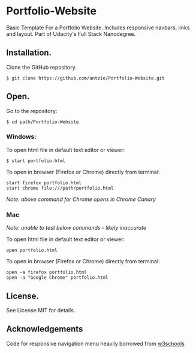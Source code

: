 # Portfolio-Website
Basic Template For a Portfolio Website. Includes responsive navbars, links and layout. Part of Udacity's Full Stack Nanodegree.

## Installation.
Clone the GitHub repository.
```
$ git clone https://github.com/antzie/Portfolio-Website.git
```
## Open.
Go to the repository:
```
$ cd path/Portfolio-Website
```
### Windows:
To open html file in default text editor or viewer:
```
$ start portfolio.html
```
To open in browser (Firefox or Chrome) directly from terminal:
```
start firefox portfolio.html
start chrome file:///path/portfolio.html
```
_Note: above command for Chrome opens in Chrome Canary_

### Mac
_Note: unable to test below commands - likely inaccurate_

To open html file in default text editor or viewer:
```
open portfolio.html
```
To open in browser (Firefox or Chrome) directly from terminal:
```
open -a firefox portfolio.html
open -a "Google Chrome" portfolio.html
```

## License.
See License MIT for details.

## Acknowledgements
Code for responsive navigation menu heavily borrowed from [w3schools](https://www.w3schools.com/w3css/w3css_sidebar.asp)
